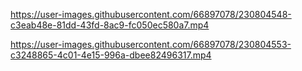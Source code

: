 

https://user-images.githubusercontent.com/66897078/230804548-c3eab48e-81dd-43fd-8ac9-fc050ec580a7.mp4



https://user-images.githubusercontent.com/66897078/230804553-c3248865-4c01-4e15-996a-dbee82496317.mp4


